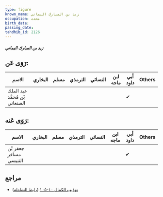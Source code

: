 ```yaml
---
type: figure
known_name: زيد بن المبارك اليماني
occupation: محدث
birth_date:
passing_date:
tahdhib_id: 2126
---
```

##### زيد بن المبارك اليماني

## رَوَى عَن:
| الاسم                           | البخاري | مسلم | الترمذي | النسائي | ابن ماجه | أبي داود | Others |
| ------------------------------- | ------- | ---- | ------- | ------- | -------- | -------- | ------ |
| عبد الملك بْن مُحَمَّد الصنعاني |         |      |         |         |          | ✔        |        |
## رَوَى عَنه:
| الاسم                  | البخاري | مسلم | الترمذي | النسائي | ابن ماجه | أبي داود | Others |
| ---------------------- | ------- | ---- | ------- | ------- | -------- | -------- | ------ |
| جعفر بْن مسافر التنيسي |         |      |         |         |          | ✔        |        |
## مراجع
- [تهذيب الكمال ١٠-١٠٥](obsidian://open?vault=Tahdhib-al-Kamal&file=Figures/٢١٢٦-زيد%20بن%20المبارك%20اليماني) ([رابط الشاملة](https://shamela.ws/book/3722/4877))